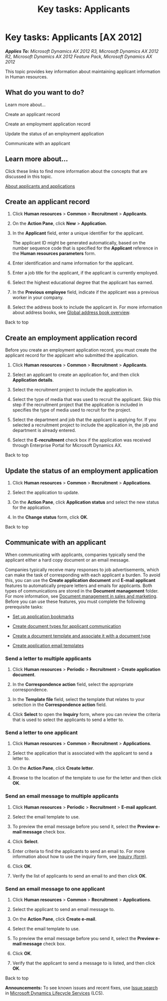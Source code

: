 ﻿---
title: 'Key tasks: Applicants'
TOCTitle: 'Key tasks: Applicants'
ms:assetid: 9908ac96-9e7c-4e8a-83f5-db76ee498cbf
ms:mtpsurl: https://technet.microsoft.com/en-us/library/Hh597184(v=AX.60)
ms:contentKeyID: 39519249
ms.date: 04/18/2014
mtps_version: v=AX.60
---

# Key tasks: Applicants [AX 2012]


_**Applies To:** Microsoft Dynamics AX 2012 R3, Microsoft Dynamics AX 2012 R2, Microsoft Dynamics AX 2012 Feature Pack, Microsoft Dynamics AX 2012_

This topic provides key information about maintaining applicant information in Human resources.

## What do you want to do?

Learn more about...

Create an applicant record

Create an employment application record

Update the status of an employment application

Communicate with an applicant

## Learn more about...

Click these links to find more information about the concepts that are discussed in this topic.

[About applicants and applications](about-applicants-and-applications.md)

## Create an applicant record

1.  Click **Human resources** \> **Common** \> **Recruitment** \> **Applicants**.

2.  On the **Action Pane**, click **New** \> **Application**.

3.  In the **Applicant** field, enter a unique identifier for the applicant.
    
    The applicant ID might be generated automatically, based on the number sequence code that is specified for the **Applicant** reference in the **Human resources parameters** form.

4.  Enter identification and name information for the applicant.

5.  Enter a job title for the applicant, if the applicant is currently employed.

6.  Select the highest educational degree that the applicant has earned.

7.  In the **Previous employee** field, indicate if the applicant was a previous worker in your company.

8.  Select the address book to include the applicant in. For more information about address books, see [Global address book overview](global-address-book-overview.md).

Back to top

## Create an employment application record

Before you create an employment application record, you must create the applicant record for the applicant who submitted the application.

1.  Click **Human resources** \> **Common** \> **Recruitment** \> **Applicants**.

2.  Select an applicant to create an application for, and then click **Application details**.

3.  Select the recruitment project to include the application in.

4.  Select the type of media that was used to recruit the applicant. Skip this step if the recruitment project that the application is included in specifies the type of media used to recruit for the project.

5.  Select the department and job that the applicant is applying for. If you selected a recruitment project to include the application in, the job and department is already entered.

6.  Select the **E-recruitment** check box if the application was received through Enterprise Portal for Microsoft Dynamics AX.

Back to top

## Update the status of an employment application

1.  Click **Human resources** \> **Common** \> **Recruitment** \> **Applications**.

2.  Select the application to update.

3.  On the **Action Pane**, click **Application status** and select the new status for the application.

4.  In the **Change status** form, click **OK**.

Back to top

## Communicate with an applicant

When communicating with applicants, companies typically send the applicant either a hard copy document or an email message.

Companies typically receive many responses to job advertisements, which can make the task of corresponding with each applicant a burden. To avoid this, you can use the **Create application document** and **E-mail applicant** features to automatically prepare letters and emails for applicants. Both types of communications are stored in the **Document management** folder. For more information, see [Document management in sales and marketing](document-management-in-sales-and-marketing.md). Before you can use these features, you must complete the following prerequisite tasks:

  - [Set up application bookmarks](set-up-application-bookmarks.md)

  - [Create document types for applicant communication](create-document-types-for-applicant-communication.md)

  - [Create a document template and associate it with a document type](create-a-document-template-and-associate-it-with-a-document-type.md)

  - [Create application email templates](create-application-email-templates.md)

### Send a letter to multiple applicants

1.  Click **Human resources** \> **Periodic** \> **Recruitment** \> **Create application document**.

2.  In the **Correspondence action** field, select the appropriate correspondence.

3.  In the **Template file** field, select the template that relates to your selection in the **Correspondence action** field.

4.  Click **Select** to open the **Inquiry** form, where you can review the criteria that is used to select the applicants to send a letter to.

### Send a letter to one applicant

1.  Click **Human resources** \> **Common** \> **Recruitment** \> **Applications**.

2.  Select the application that is associated with the applicant to send a letter to.

3.  On the **Action Pane**, click **Create letter**.

4.  Browse to the location of the template to use for the letter and then click **OK**.

### Send an email message to multiple applicants

1.  Click **Human resources** \> **Periodic** \> **Recruitment** \> **E-mail applicant**.

2.  Select the email template to use.

3.  To preview the email message before you send it, select the **Preview e-mail message** check box.

4.  Click **Select**.

5.  Enter criteria to find the applicants to send an email to. For more information about how to use the inquiry form, see [Inquiry (form)](https://technet.microsoft.com/en-us/library/aa575929\(v=ax.60\)).

6.  Click **OK**.

7.  Verify the list of applicants to send an email to and then click **OK**.

### Send an email message to one applicant

1.  Click **Human resources** \> **Common** \> **Recruitment** \> **Applications**.

2.  Select the applicant to send an email message to.

3.  On the **Action Pane**, click **Create e-mail**.

4.  Select the email template to use.

5.  To preview the email message before you send it, select the **Preview e-mail message** check box.

6.  Click **OK**.

7.  Verify that the applicant to send a message to is listed, and then click **OK**.

Back to top

  
**Announcements:** To see known issues and recent fixes, use [Issue search](http://go.microsoft.com/fwlink/?linkid=389258) in [Microsoft Dynamics Lifecycle Services](http://go.microsoft.com/fwlink/?linkid=306505) (LCS).

